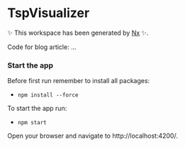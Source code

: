 # TspVisualizer

✨ This workspace has been generated by [Nx](https://nx.dev) ✨.

Code for blog article: ...

### Start the app

Before first run remember to install all packages:

- `npm install --force`

To start the app run:

- `npm start`

Open your browser and navigate to http://localhost:4200/.